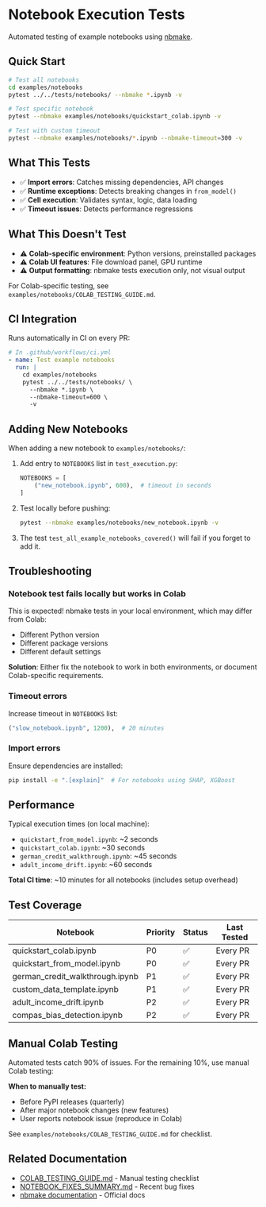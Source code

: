# Notebook Execution Tests

Automated testing of example notebooks using [nbmake](https://github.com/treebeardtech/nbmake).

## Quick Start

```bash
# Test all notebooks
cd examples/notebooks
pytest ../../tests/notebooks/ --nbmake *.ipynb -v

# Test specific notebook
pytest --nbmake examples/notebooks/quickstart_colab.ipynb -v

# Test with custom timeout
pytest --nbmake examples/notebooks/*.ipynb --nbmake-timeout=300 -v
```

## What This Tests

- ✅ **Import errors**: Catches missing dependencies, API changes
- ✅ **Runtime exceptions**: Detects breaking changes in `from_model()`
- ✅ **Cell execution**: Validates syntax, logic, data loading
- ✅ **Timeout issues**: Detects performance regressions

## What This Doesn't Test

- ⚠️ **Colab-specific environment**: Python versions, preinstalled packages
- ⚠️ **Colab UI features**: File download panel, GPU runtime
- ⚠️ **Output formatting**: nbmake tests execution only, not visual output

For Colab-specific testing, see `examples/notebooks/COLAB_TESTING_GUIDE.md`.

## CI Integration

Runs automatically in CI on every PR:

```yaml
# In .github/workflows/ci.yml
- name: Test example notebooks
  run: |
    cd examples/notebooks
    pytest ../../tests/notebooks/ \
      --nbmake *.ipynb \
      --nbmake-timeout=600 \
      -v
```

## Adding New Notebooks

When adding a new notebook to `examples/notebooks/`:

1. Add entry to `NOTEBOOKS` list in `test_execution.py`:

   ```python
   NOTEBOOKS = [
       ("new_notebook.ipynb", 600),  # timeout in seconds
   ]
   ```

2. Test locally before pushing:

   ```bash
   pytest --nbmake examples/notebooks/new_notebook.ipynb -v
   ```

3. The test `test_all_example_notebooks_covered()` will fail if you forget to add it.

## Troubleshooting

### Notebook test fails locally but works in Colab

This is expected! nbmake tests in your local environment, which may differ from Colab:

- Different Python version
- Different package versions
- Different default settings

**Solution**: Either fix the notebook to work in both environments, or document Colab-specific requirements.

### Timeout errors

Increase timeout in `NOTEBOOKS` list:

```python
("slow_notebook.ipynb", 1200),  # 20 minutes
```

### Import errors

Ensure dependencies are installed:

```bash
pip install -e ".[explain]"  # For notebooks using SHAP, XGBoost
```

## Performance

Typical execution times (on local machine):

- `quickstart_from_model.ipynb`: ~2 seconds
- `quickstart_colab.ipynb`: ~30 seconds
- `german_credit_walkthrough.ipynb`: ~45 seconds
- `adult_income_drift.ipynb`: ~60 seconds

**Total CI time**: ~10 minutes for all notebooks (includes setup overhead)

## Test Coverage

| Notebook                        | Priority | Status | Last Tested |
| ------------------------------- | -------- | ------ | ----------- |
| quickstart_colab.ipynb          | P0       | ✅     | Every PR    |
| quickstart_from_model.ipynb     | P0       | ✅     | Every PR    |
| german_credit_walkthrough.ipynb | P1       | ✅     | Every PR    |
| custom_data_template.ipynb      | P1       | ✅     | Every PR    |
| adult_income_drift.ipynb        | P2       | ✅     | Every PR    |
| compas_bias_detection.ipynb     | P2       | ✅     | Every PR    |

## Manual Colab Testing

Automated tests catch 90% of issues. For the remaining 10%, use manual Colab testing:

**When to manually test:**

- Before PyPI releases (quarterly)
- After major notebook changes (new features)
- User reports notebook issue (reproduce in Colab)

See `examples/notebooks/COLAB_TESTING_GUIDE.md` for checklist.

## Related Documentation

- [COLAB_TESTING_GUIDE.md](../../../examples/notebooks/COLAB_TESTING_GUIDE.md) - Manual testing checklist
- [NOTEBOOK_FIXES_SUMMARY.md](../../../examples/notebooks/NOTEBOOK_FIXES_SUMMARY.md) - Recent bug fixes
- [nbmake documentation](https://github.com/treebeardtech/nbmake) - Official docs
